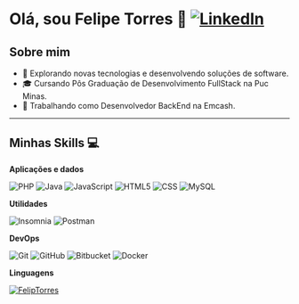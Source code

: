 # Olá, sou Felipe Torres 👋 [![LinkedIn](https://img.shields.io/badge/LinkedIn-0077B5?style=for-the-badge&logo=linkedin&logoColor=white)](https://www.linkedin.com/in/felipe-torres-b6b54b207/)

## Sobre mim

- 🤔 Explorando novas tecnologias e desenvolvendo soluções de software.
- 🎓 Cursando Pôs Graduação de Desenvolvimento FullStack na Puc Minas.
- 💼 Trabalhando como Desenvolvedor BackEnd na Emcash.

---

## Minhas Skills 💻

**Aplicações e dados**

![PHP](https://img.shields.io/badge/PHP-333333?style=flat&logo=php&logoColor=007396)
![Java](https://img.shields.io/badge/Java-333333?style=flat&logo=java&logoColor=007396)
![JavaScript](https://img.shields.io/badge/-JavaScript-333333?style=flat&logo=javascript)
![HTML5](https://img.shields.io/badge/-HTML5-333333?style=flat&logo=HTML5)
![CSS](https://img.shields.io/badge/-CSS-333333?style=flat&logo=CSS3&logoColor=1572B6)
![MySQL](https://img.shields.io/badge/-MySQL-333333?style=flat&logo=mysql)

**Utilidades**

![Insomnia](https://img.shields.io/badge/-Insomnia-333333?style=flat&logo=insomnia)
![Postman](https://img.shields.io/badge/-Postman-333333?style=flat&logo=postman)

**DevOps**

![Git](https://img.shields.io/badge/-Git-333333?style=flat&logo=git)
![GitHub](https://img.shields.io/badge/-GitHub-333333?style=flat&logo=github)
![Bitbucket](https://img.shields.io/badge/-Bitbucket-333333?style=flat&logo=bitbucket)
![Docker](https://img.shields.io/badge/-Docker-333333?style=flat&logo=docker)

**Linguagens**

[![FelipTorres](https://github-readme-stats.vercel.app/api/top-langs/?username=FelipTorres&theme=dark&show_icons=true)](https://github.com/anuraghazra/github-readme-stats)
